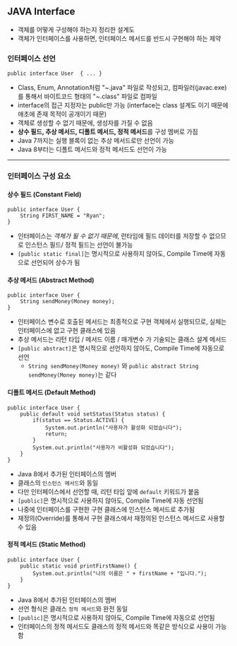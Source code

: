 ## JAVA Interface

- 객체를 어떻게 구성해야 하는지 정리한 설계도
- 객체가 인터페이스를 사용하면, 인터페이스 메서드를 반드시 구현해야 하는 제약

### 인터페이스 선언

```
public interface User  { ... }
```

- Class, Enum, Annotation처럼 "~.java" 파일로 작성되고, 컴파일러(javac.exe)를 통해서 바이트코드 형태의 "~.class" 파일로 컴파일
- interface의 접근 지정자는 public만 가능 (interface는 class 설계도 이기 때문에 애초에 존재 목적이 공개이기 때문)
- 객체로 생성할 수 없기 때문에, 생성자를 가질 수 없음
- **상수 필드, 추상 메서드, 디폴트 메서드, 정적 메서드**를 구성 멤버로 가짐
- Java 7까지는 실행 블록이 없는 추상 메서드로만 선언이 가능
- Java 8부터는 디폴트 메서드와 정적 메서드도 선언이 가능

---

### 인터페이스 구성 요소

#### 상수 필드 (Constant Field)

```
public interface User {
    String FIRST_NAME = "Ryan"; 
}
```

- 인터페이스는 _객체가 될 수 없기 때문에_, 런타임에 필드 데이터를 저장할 수 없으므로 인스턴스 필드/ 정적 필드는 선언이 불가능
- `[public static final]`는 명시적으로 사용하지 않아도, Compile Time에 자동으로 선언되어 상수가 됨

#### 추상 메서드 (Abstract Method)

```
public interface User {
    String sendMoney(Money money);
} 
```

- 인터페이스 변수로 호출된 메서드는 최종적으로 구현 객체에서 실행되므로, 실체는 인터페이스에 없고 구현 클래스에 있음
- 추상 메서드는 리턴 타입 / 메서드 이름 / 매개변수 가 기술되는 클래스 설계 메서드
- `[public abstract]`은 명시적으로 선언하지 않아도, Compile Time에 자동으로 선언
    - `String sendMoney(Money money)` 와  `public abstract String sendMoney(Money money)`는 같다

#### 디폴트 메서드 (Default Method)

```
public interface User {
    public default void setStatus(Status status) {
        if(status == Status.ACTIVE) {
            System.out.println("사용자가 활성화 되었습니다");
            return;
        }
        System.out.println("사용자가 비활성화 되었습니다");
    }
}
```

- Java 8에서 추가된 인터페이스의 멤버
- 클래스의 `인스턴스 메서드`와 동일
- 다만 인터페이스에서 선언할 때, 리턴 타입 앞에 `default` 키워드가 붙음
- `[public]`은 명시적으로 사용하지 않아도, Compile Time에 자동 선언됨
- 나중에 인터페이스를 구현한 구현 클래스에 인스턴스 메서드로 추가됨
- 재정의(Override)를 통해서 구현 클래스에서 재정의된 인스턴스 메서드로 사용할 수 있음

#### 정적 메서드 (Static Method)

```
public interface User {
    public static void printFirstName() {
        System.out.println("나의 이름은 " + firstName + "입니다.");
    }
}
```

- Java 8에서 추가된 인터페이스의 멤버
- 선언 형식은 클래스 `정적 메서드`와 완전 동일
- `[public]`은 명시적으로 사용하지 않아도, Compile Time에 자동으로 선언됨
- 인터페이스의 정적 메서드도 클래스의 정적 메서드와 똑같은 방식으로 사용이 가능함


